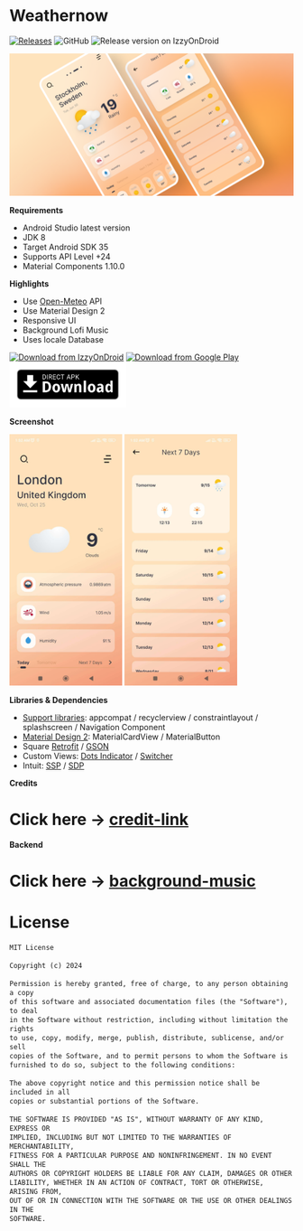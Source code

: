 # Weathernow

[![Releases](https://img.shields.io/github/v/release/tangobeee/Weathernaut.svg)](https://github.com/tangobeee/Weathernaut/releases/latest)
![GitHub](https://img.shields.io/github/license/tangobeee/weathernaut)
![Release version on IzzyOnDroid](https://img.shields.io/endpoint?url=https://apt.izzysoft.de/fdroid/api/v1/shield/com.dbdroid.weathernow)

<p align="center"><img src="assets/Flat-cover.png" /></p>

**Requirements**
- Android Studio latest version
- JDK 8
- Target Android SDK 35
- Supports API Level +24
- Material Components 1.10.0

**Highlights**
- Use [Open-Meteo] API
- Use Material Design 2
- Responsive UI
- Background Lofi Music
- Uses locale Database

[<img src="https://gitlab.com/IzzyOnDroid/repo/-/raw/master/assets/IzzyOnDroid.png"
alt="Download from IzzyOnDroid"
height="80">](https://apt.izzysoft.de/fdroid/index/apk/com.dbdroid.weathernow/)
[<img src="https://play.google.com/intl/en_us/badges/images/generic/en_badge_web_generic.png"
alt="Download from Google Play"
height="80">](https://play.google.com/store/apps/details?id=com.dbdroid.weathernow)
[<img src="assets/direct-apk-download.png"
alt="Direct apk download"
height="80">](https://github.com/tangobeee/Weathernaut/releases/latest)

**Screenshot**

<div>
  <img width="200" src="assets/1.jpg"/> <img width="200" src="assets/2.jpg"/>
</div>



**Libraries & Dependencies**
- [Support libraries]: appcompat / recyclerview / constraintlayout / splashscreen / Navigation Component
- [Material Design 2]: MaterialCardView / MaterialButton
- Square [Retrofit] / [GSON]
- Custom Views: [Dots Indicator] / [Switcher]
- Intuit: [SSP] / [SDP]

**Credits**

# Click here -> [credit-link]


**Backend**

# Click here -> [background-music]

# License
    MIT License
    
    Copyright (c) 2024
    
    Permission is hereby granted, free of charge, to any person obtaining a copy
    of this software and associated documentation files (the "Software"), to deal
    in the Software without restriction, including without limitation the rights
    to use, copy, modify, merge, publish, distribute, sublicense, and/or sell
    copies of the Software, and to permit persons to whom the Software is
    furnished to do so, subject to the following conditions:
    
    The above copyright notice and this permission notice shall be included in all
    copies or substantial portions of the Software.
    
    THE SOFTWARE IS PROVIDED "AS IS", WITHOUT WARRANTY OF ANY KIND, EXPRESS OR
    IMPLIED, INCLUDING BUT NOT LIMITED TO THE WARRANTIES OF MERCHANTABILITY,
    FITNESS FOR A PARTICULAR PURPOSE AND NONINFRINGEMENT. IN NO EVENT SHALL THE
    AUTHORS OR COPYRIGHT HOLDERS BE LIABLE FOR ANY CLAIM, DAMAGES OR OTHER
    LIABILITY, WHETHER IN AN ACTION OF CONTRACT, TORT OR OTHERWISE, ARISING FROM,
    OUT OF OR IN CONNECTION WITH THE SOFTWARE OR THE USE OR OTHER DEALINGS IN THE
    SOFTWARE.

[Open-Meteo]: https://open-meteo.com/
[credit-link]: https://tangobee.netlify.app/weathernaut/credits
[Support libraries]: https://developer.android.com/jetpack/androidx/
[Material Design 2]: https://material.io/develop/android/
[Retrofit]: https://github.com/square/retrofit
[GSON]: https://github.com/square/retrofit/tree/master/retrofit-converters/gson
[Dots Indicator]: https://github.com/tommybuonomo/dotsindicator
[SDP]: https://github.com/intuit/sdp
[SSP]: https://github.com/intuit/ssp
[Switcher]: https://github.com/bitvale/Switcher
[background-music]: https://github.com/tangobeee/Weathernaut-Backend
[Release]: https://github.com/tangobeee/Weathernaut/releases
